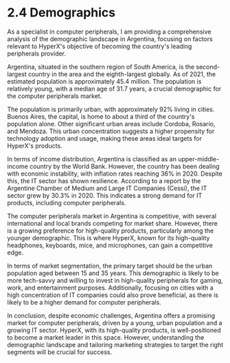 # 2.4 Demographics

As a specialist in computer peripherals, I am providing a comprehensive analysis of the demographic landscape in Argentina, focusing on factors relevant to HyperX's objective of becoming the country's leading peripherals provider.

Argentina, situated in the southern region of South America, is the second-largest country in the area and the eighth-largest globally. As of 2021, the estimated population is approximately 45.4 million. The population is relatively young, with a median age of 31.7 years, a crucial demographic for the computer peripherals market.

The population is primarily urban, with approximately 92% living in cities. Buenos Aires, the capital, is home to about a third of the country's population alone. Other significant urban areas include Cordoba, Rosario, and Mendoza. This urban concentration suggests a higher propensity for technology adoption and usage, making these areas ideal targets for HyperX's products.

In terms of income distribution, Argentina is classified as an upper-middle-income country by the World Bank. However, the country has been dealing with economic instability, with inflation rates reaching 36% in 2020. Despite this, the IT sector has shown resilience. According to a report by the Argentine Chamber of Medium and Large IT Companies (Cessi), the IT sector grew by 30.3% in 2020. This indicates a strong demand for IT products, including computer peripherals.

The computer peripherals market in Argentina is competitive, with several international and local brands competing for market share. However, there is a growing preference for high-quality products, particularly among the younger demographic. This is where HyperX, known for its high-quality headphones, keyboards, mice, and microphones, can gain a competitive edge.

In terms of market segmentation, the primary target should be the urban population aged between 15 and 35 years. This demographic is likely to be more tech-savvy and willing to invest in high-quality peripherals for gaming, work, and entertainment purposes. Additionally, focusing on cities with a high concentration of IT companies could also prove beneficial, as there is likely to be a higher demand for computer peripherals.

In conclusion, despite economic challenges, Argentina offers a promising market for computer peripherals, driven by a young, urban population and a growing IT sector. HyperX, with its high-quality products, is well-positioned to become a market leader in this space. However, understanding the demographic landscape and tailoring marketing strategies to target the right segments will be crucial for success.